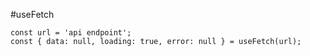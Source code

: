 #useFetch

```
const url = 'api endpoint';
const { data: null, loading: true, error: null } = useFetch(url);
```
